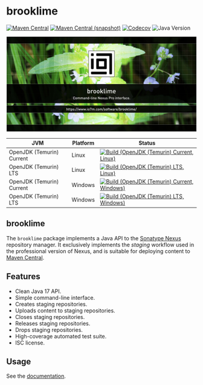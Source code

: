 brooklime
===

[![Maven Central](https://img.shields.io/maven-central/v/com.io7m.brooklime/com.io7m.brooklime.svg?style=flat-square)](http://search.maven.org/#search%7Cga%7C1%7Cg%3A%22com.io7m.brooklime%22)
[![Maven Central (snapshot)](https://img.shields.io/nexus/s/com.io7m.brooklime/com.io7m.brooklime?server=https%3A%2F%2Fs01.oss.sonatype.org&style=flat-square)](https://s01.oss.sonatype.org/content/repositories/snapshots/com/io7m/brooklime/)
[![Codecov](https://img.shields.io/codecov/c/github/io7m-com/brooklime.svg?style=flat-square)](https://codecov.io/gh/io7m-com/brooklime)
![Java Version](https://img.shields.io/badge/17-java?label=java&color=e65cc3)

![com.io7m.brooklime](./src/site/resources/brooklime.jpg?raw=true)

| JVM | Platform | Status |
|-----|----------|--------|
| OpenJDK (Temurin) Current | Linux | [![Build (OpenJDK (Temurin) Current, Linux)](https://img.shields.io/github/actions/workflow/status/io7m-com/brooklime/main.linux.temurin.current.yml)](https://www.github.com/io7m-com/brooklime/actions?query=workflow%3Amain.linux.temurin.current)|
| OpenJDK (Temurin) LTS | Linux | [![Build (OpenJDK (Temurin) LTS, Linux)](https://img.shields.io/github/actions/workflow/status/io7m-com/brooklime/main.linux.temurin.lts.yml)](https://www.github.com/io7m-com/brooklime/actions?query=workflow%3Amain.linux.temurin.lts)|
| OpenJDK (Temurin) Current | Windows | [![Build (OpenJDK (Temurin) Current, Windows)](https://img.shields.io/github/actions/workflow/status/io7m-com/brooklime/main.windows.temurin.current.yml)](https://www.github.com/io7m-com/brooklime/actions?query=workflow%3Amain.windows.temurin.current)|
| OpenJDK (Temurin) LTS | Windows | [![Build (OpenJDK (Temurin) LTS, Windows)](https://img.shields.io/github/actions/workflow/status/io7m-com/brooklime/main.windows.temurin.lts.yml)](https://www.github.com/io7m-com/brooklime/actions?query=workflow%3Amain.windows.temurin.lts)|

## brooklime

The `brooklime` package implements a Java API to the
[Sonatype Nexus](https://www.sonatype.com/product-nexus-repository) repository
manager. It exclusively implements the _staging_ workflow used in the
professional version of Nexus, and is suitable for deploying
content to [Maven Central](https://search.maven.org).

## Features

* Clean Java 17 API.
* Simple command-line interface.
* Creates staging repositories.
* Uploads content to staging repositories.
* Closes staging repositories.
* Releases staging repositories.
* Drops staging repositories.
* High-coverage automated test suite.
* ISC license.

## Usage

See the [documentation](https://www.io7m.com/software/brooklime).

